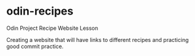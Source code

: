 # odin-recipes
Odin Project Recipe Website Lesson

Creating a website that will have links to different recipes and practicing good commit practice.
